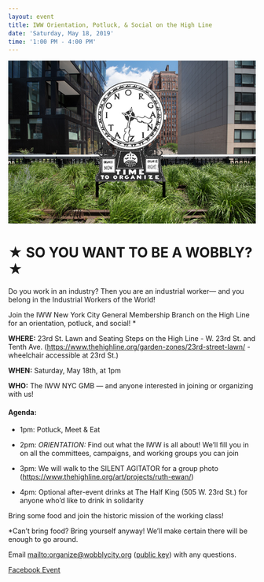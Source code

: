 ```yaml
---
layout: event
title: IWW Orientation, Potluck, & Social on the High Line
date: 'Saturday, May 18, 2019'
time: '1:00 PM - 4:00 PM'
---
```

![](/assets/uploads/silent_agitator.jpg)

# ★ SO YOU WANT TO BE A WOBBLY? ★

Do you work in an industry? Then you are an industrial worker— and you belong in the Industrial Workers of the World!

Join the IWW New York City General Membership Branch on the High Line for an orientation, potluck, and social! *

**WHERE:** 23rd St. Lawn and Seating Steps on the High Line - W. 23rd St. and Tenth Ave. (<https://www.thehighline.org/garden-zones/23rd-street-lawn/> - wheelchair accessible at 23rd St.)

**WHEN:** Saturday, May 18th, at 1pm

**WHO:** The IWW NYC GMB — and anyone interested in joining or organizing with us!

#### Agenda:

- 1pm: Potluck, Meet & Eat

- 2pm: *ORIENTATION:* Find out what the IWW is all about! We’ll fill you in on all the committees, campaigns, and working groups you can join

- 3pm: We will walk to the SILENT AGITATOR for a group photo (<https://www.thehighline.org/art/projects/ruth-ewan/>)

- 4pm: Optional after-event drinks at The Half King (505 W. 23rd St.) for anyone who’d like to drink in solidarity

Bring some food and join the historic mission of the working class!

*Can’t bring food? Bring yourself anyway! We’ll make certain there will be enough to go around.

Email <mailto:organize@wobblycity.org> ([public key](/assets/keys/publickey.organize@wobblycity.org.asc)) with any questions.

[Facebook Event](https://www.facebook.com/events/553766461813265/)

